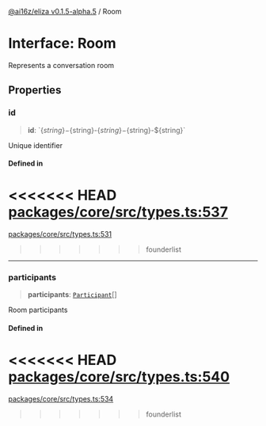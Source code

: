 [@ai16z/eliza v0.1.5-alpha.5](../index.md) / Room

# Interface: Room

Represents a conversation room

## Properties

### id

> **id**: \`$\{string\}-$\{string\}-$\{string\}-$\{string\}-$\{string\}\`

Unique identifier

#### Defined in

<<<<<<< HEAD
[packages/core/src/types.ts:537](https://github.com/ai16z/eliza/blob/main/packages/core/src/types.ts#L537)
=======
[packages/core/src/types.ts:531](https://github.com/konstantine25b/eliza/blob/main/packages/core/src/types.ts#L531)
>>>>>>> founderlist

***

### participants

> **participants**: [`Participant`](Participant.md)[]

Room participants

#### Defined in

<<<<<<< HEAD
[packages/core/src/types.ts:540](https://github.com/ai16z/eliza/blob/main/packages/core/src/types.ts#L540)
=======
[packages/core/src/types.ts:534](https://github.com/konstantine25b/eliza/blob/main/packages/core/src/types.ts#L534)
>>>>>>> founderlist
